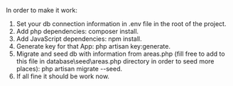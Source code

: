 In order to make it work:
1) Set your db connection information in .env file in the root of the project.
2) Add php dependencies: composer install.
3) Add JavaScript dependencies: npm install.
2) Generate key for that App: php artisan key:generate.
3) Migrate and seed db with information from areas.php (fill free to add to this file in database\seed\areas.php directory in order to seed more places): php artisan migrate --seed.
4) If all fine it should be work now.